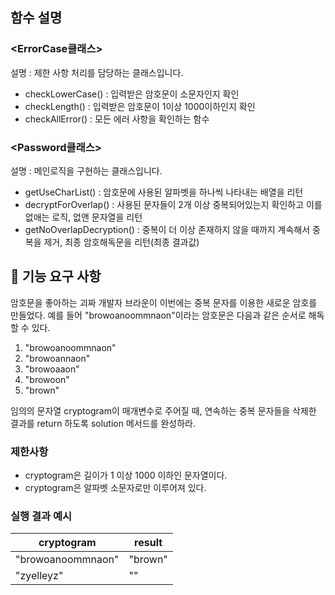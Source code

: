 ## 함수 설명

### <ErrorCase클래스>

설명 : 제한 사항 처리를 담당하는 클래스입니다.

- checkLowerCase() : 입력받은 암호문이 소문자인지 확인
- checkLength() : 입력받은 암호문이 1이상 1000이하인지 확인
- checkAllError() : 모든 에러 사항을 확인하는 함수

### <Password클래스>

설명 : 메인로직을 구현하는 클래스입니다.

- getUseCharList() : 암호문에 사용된 알파벳을 하나씩 나타내는 배열을 리턴
- decryptForOverlap() : 사용된 문자들이 2개 이상 중복되어있는지 확인하고 이를 없애는 로직, 없앤 문자열을 리턴
- getNoOverlapDecryption() : 중복이 더 이상 존재하지 않을 때까지 계속해서 중복을 제거, 최종 암호해독문을 리턴(최종 결과값)

## 🚀 기능 요구 사항

암호문을 좋아하는 괴짜 개발자 브라운이 이번에는 중복 문자를 이용한 새로운 암호를 만들었다. 예를 들어 "browoanoommnaon"이라는 암호문은 다음과 같은 순서로 해독할 수 있다.

1. "browoanoommnaon"
2. "browoannaon"
3. "browoaaon"
4. "browoon"
5. "brown"

임의의 문자열 cryptogram이 매개변수로 주어질 때, 연속하는 중복 문자들을 삭제한 결과를 return 하도록 solution 메서드를 완성하라.

### 제한사항

- cryptogram은 길이가 1 이상 1000 이하인 문자열이다.
- cryptogram은 알파벳 소문자로만 이루어져 있다.

### 실행 결과 예시

| cryptogram        | result  |
| ----------------- | ------- |
| "browoanoommnaon" | "brown" |
| "zyelleyz"        | ""      |
